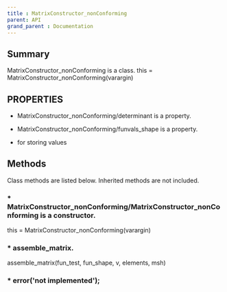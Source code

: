 ```yaml
---
title : MatrixConstructor_nonConforming
parent: API
grand_parent : Documentation
---
```

## Summary
MatrixConstructor_nonConforming is a class.
this = MatrixConstructor_nonConforming(varargin)
## PROPERTIES
* MatrixConstructor_nonConforming/determinant is a property.

* MatrixConstructor_nonConforming/funvals_shape is a property.

* for storing values

## Methods
Class methods are listed below. Inherited methods are not included.
### * MatrixConstructor_nonConforming/MatrixConstructor_nonConforming is a constructor.
this = MatrixConstructor_nonConforming(varargin)

### * assemble_matrix.

assemble_matrix(fun_test, fun_shape, v, elements, msh)

### * error('not implemented');

